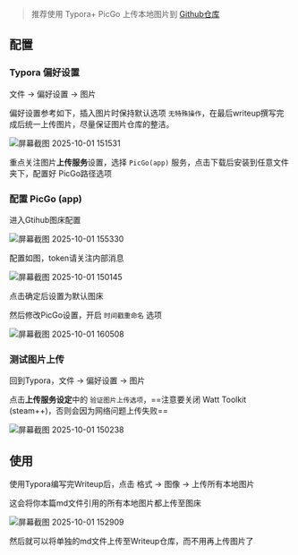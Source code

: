 > 推荐使用 Typora+ PicGo 上传本地图片到  [Github仓库](https://github.com/CTF-USTB/Panic404-wp-images)

## 配置

### Typora 偏好设置

文件 -> 偏好设置 -> 图片

偏好设置参考如下，插入图片时保持默认选项 `无特殊操作`，在最后writeup撰写完成后统一上传图片，尽量保证图片仓库的整洁。

![屏幕截图 2025-10-01 151531](https://raw.githubusercontent.com/CTF-USTB/Panic404-wp-images/main/images/20251001162947840.png)

重点关注图片**上传服务**设置，选择 `PicGo(app)` 服务，点击下载后安装到任意文件夹下，配置好 PicGo路径选项

### 配置 PicGo (app)

进入Gtihub图床配置

![屏幕截图 2025-10-01 155330](https://raw.githubusercontent.com/CTF-USTB/Panic404-wp-images/main/images/20251001162947842.png)

配置如图，token请关注内部消息

![屏幕截图 2025-10-01 150145](https://raw.githubusercontent.com/CTF-USTB/Panic404-wp-images/main/images/20251001162947843.png)

点击确定后设置为默认图床

然后修改PicGo设置，开启 `时间戳重命名` 选项

![屏幕截图 2025-10-01 160508](https://raw.githubusercontent.com/CTF-USTB/Panic404-wp-images/main/images/20251001162947845.png)

### 测试图片上传

回到Typora，文件 -> 偏好设置 -> 图片

点击**上传服务设定**中的 `验证图片上传选项`，==注意要关闭 Watt Toolkit (steam++)，否则会因为网络问题上传失败==

![屏幕截图 2025-10-01 150238](https://raw.githubusercontent.com/CTF-USTB/Panic404-wp-images/main/images/20251001162947846.png)

## 使用

使用Typora编写完Writeup后，点击 格式 -> 图像 -> 上传所有本地图片

这会将你本篇md文件引用的所有本地图片都上传至图床

![屏幕截图 2025-10-01 152909](https://raw.githubusercontent.com/CTF-USTB/Panic404-wp-images/main/images/20251001162947847.png)

然后就可以将单独的md文件上传至Writeup仓库，而不用再上传图片了